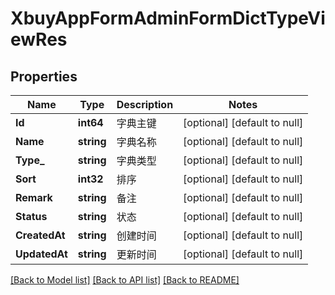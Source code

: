# XbuyAppFormAdminFormDictTypeViewRes

## Properties
Name | Type | Description | Notes
------------ | ------------- | ------------- | -------------
**Id** | **int64** | 字典主键 | [optional] [default to null]
**Name** | **string** | 字典名称 | [optional] [default to null]
**Type_** | **string** | 字典类型 | [optional] [default to null]
**Sort** | **int32** | 排序 | [optional] [default to null]
**Remark** | **string** | 备注 | [optional] [default to null]
**Status** | **string** | 状态 | [optional] [default to null]
**CreatedAt** | **string** | 创建时间 | [optional] [default to null]
**UpdatedAt** | **string** | 更新时间 | [optional] [default to null]

[[Back to Model list]](../README.md#documentation-for-models) [[Back to API list]](../README.md#documentation-for-api-endpoints) [[Back to README]](../README.md)

